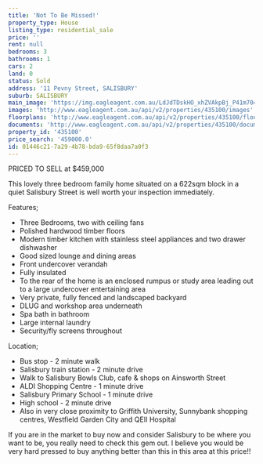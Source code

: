 ```yaml
---
title: 'Not To Be Missed!'
property_type: House
listing_type: residential_sale
price: ''
rent: null
bedrooms: 3
bathrooms: 1
cars: 2
land: 0
status: Sold
address: '11 Pevny Street, SALISBURY'
suburb: SALISBURY
main_image: 'https://img.eagleagent.com.au/LdJdTDskHO_xhZVAkpBj_P41m70=/1280x854/smart/https://s3-us-west-2.amazonaws.com/eagleagent-orig/images/6820500/111111951-image-M.jpg'
images: 'http://www.eagleagent.com.au/api/v2/properties/435100/images'
floorplans: 'http://www.eagleagent.com.au/api/v2/properties/435100/floorplans'
documents: 'http://www.eagleagent.com.au/api/v2/properties/435100/documents'
property_id: '435100'
price_search: '459000.0'
id: 01446c21-7a29-4b78-bda9-65f8daa7a0f3
---
```

PRICED TO SELL at $459,000

This lovely three bedroom family home situated on a 622sqm block in a quiet Salisbury Street is well worth your inspection immediately.

Features;
*  Three Bedrooms, two with ceiling fans
*  Polished hardwood timber floors
*  Modern timber kitchen with stainless steel appliances and two drawer dishwasher
*  Good sized lounge and dining areas
*  Front undercover verandah
*  Fully insulated
*  To the rear of the home is an enclosed rumpus or study area leading out to a large undercover entertaining area
*  Very private, fully fenced and landscaped backyard
*  DLUG and workshop area underneath
*  Spa bath in bathroom
*  Large internal laundry
*  Security/fly screens throughout

Location;
* Bus stop - 2 minute walk
* Salisbury train station - 2 minute drive
* Walk to Salisbury Bowls Club, cafe & shops on Ainsworth Street
* ALDI Shopping Centre - 1 minute drive
* Salisbury Primary School - 1 minute drive
* High school - 2 minute drive
* Also in very close proximity to Griffith University, Sunnybank shopping centres, Westfield Garden City and QEII Hospital

If you are in the market to buy now and consider Salisbury to be where you want to be, you really need to check this gem out. I believe you would be very hard pressed to buy anything better than this in this area at this price!!